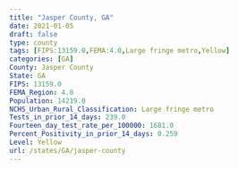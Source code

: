 ```yaml
---
title: "Jasper County, GA"
date: 2021-01-05
draft: false
type: county
tags: [FIPS:13159.0,FEMA:4.0,Large fringe metro,Yellow]
categories: [GA]
County: Jasper County
State: GA
FIPS: 13159.0
FEMA_Region: 4.0
Population: 14219.0
NCHS_Urban_Rural_Classification: Large fringe metro
Tests_in_prior_14_days: 239.0
Fourteen_day_test_rate_per_100000: 1681.0
Percent_Positivity_in_prior_14_days: 0.259
Level: Yellow
url: /states/GA/jasper-county
---
```



